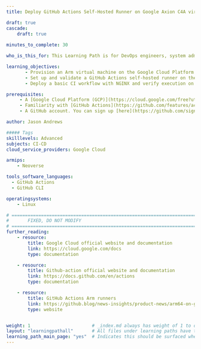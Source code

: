 ```yaml
---
title: Deploy GitHub Actions Self-Hosted Runner on Google Axion C4A virtual machine

draft: true
cascade:
    draft: true
    
minutes_to_complete: 30

who_is_this_for: This Learning Path is for DevOps engineers, system administrators, or developers who want to deploy GitHub Actions Self-Hosted Runner on the Google Axion C4A Arm virtual machine.

learning_objectives:
       - Provision an Arm virtual machine on the Google Cloud Platform using the C4A Google Axion instance family.
       - Set up and validate a GitHub Actions self-hosted runner on the Arm virtual machine.
       - Deploy a basic CI workflow with NGINX and verify execution on Arm infrastructure.

prerequisites:
     - A [Google Cloud Platform (GCP)](https://cloud.google.com/free?utm_source=google&hl=en) account with billing enabled.
     - Familiarity with [GitHub Actions](https://github.com/features/actions) and the Linux command line.
     - A GitHub account. You can sign up [here](https://github.com/signup).     

author: Jason Andrews

##### Tags
skilllevels: Advanced
subjects: CI-CD
cloud_service_providers: Google Cloud

armips:
    - Neoverse

tools_software_languages:
  - GitHub Actions
  - GitHub CLI

operatingsystems:
    - Linux

# ================================================================================
#       FIXED, DO NOT MODIFY
# ================================================================================
further_reading:
    - resource:
        title: Google Cloud official website and documentation
        link: https://cloud.google.com/docs
        type: documentation

    - resource:
        title: Github-action official website and documentation
        link: https://docs.github.com/en/actions
        type: documentation

    - resource:
        title: GitHub Actions Arm runners
        link: https://github.blog/news-insights/product-news/arm64-on-github-actions-powering-faster-more-efficient-build-systems/
        type: website


weight: 1                       # _index.md always has weight of 1 to order correctly
layout: "learningpathall"       # All files under learning paths have this same wrapper
learning_path_main_page: "yes"  # Indicates this should be surfaced when looking for related content. Only set for _index.md of learning path content.
---
```

